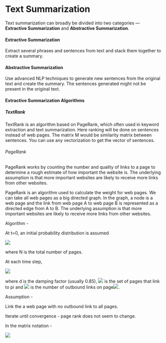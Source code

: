 # Text Summarization

Text summarization can broadly be divided into two categories — **Extractive Summarization** and **Abstractive Summarization**.

#### Extractive Summarization

Extract several phrases and sentences from text and stack them together to create a summary.

#### Abstractive Summarization

 Use advanced NLP techniques to generate new sentences from the original text and create the summary. The sentences generated might not be present in the original text.

#### Extractive Summarization Algorithms

##### TextRank

TextRank is an algorithm based on PageRank, which often used in keyword extraction and text summarization. Here ranking will be done on sentences instead of web pages. The matrix M would be similarity matrix between sentences. You can use any vectorization to get the vector of sentences.

###### PageRank

PageRank works by counting the number and quality of links to a page to determine a rough estimate of how important the website is. The underlying assumption is that more important websites are likely to receive more links from other websites.

PageRank is an algorithm used to calculate the weight for web pages. We can take all web pages as a big directed graph. In the graph, a node is a web page and the link from  web page A to web page B is represented as a directed edge from A to B. The underlying assumption is that more important websites are likely to receive more links from other websites.

Algorithm - 

At t=0, an initial probability distribution is assumed 

![](/home/rahul/Workspace/Github/text-summarization/img/pagerank1.svg)

where N is the total number of pages.

At each time step,

![](/home/rahul/Workspace/Github/text-summarization/img/pagerank2.svg)

where d is the damping factor (usually 0.85), <img src="https://latex.codecogs.com/gif.latex?M(p_i)"/> is the set of pages that link to pi and <img src="https://latex.codecogs.com/gif.latex?L(p_j)"/> is the number of outbound links on page<img src="https://latex.codecogs.com/gif.latex?p_j"/>.

Assumption - 

Link the a web page with no outbound link to all pages.

Iterate until convergence - page rank does not seem to change.

In the matrix notation -

![](/home/rahul/Workspace/Github/text-summarization/img/pagerank4.png)





